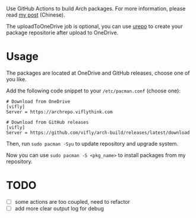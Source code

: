 Use GitHub Actions to build Arch packages.
For more information, please read [my post](https://viflythink.com/Use_GitHubActions_to_build_AUR/) (Chinese).

The uploadToOneDrive job is optional, you can use [urepo](https://github.com/vifly/urepo) to create your package repositorie after upload to OneDrive.

# Usage
The packages are located at OneDrive and GitHub releases, choose one of you like.

Add the following code snippet to your `/etc/pacman.conf` (choose one):

```
# Download from OneDrive
[vifly]
Server = https://archrepo.viflythink.com
```

```
# Download from GitHub releases
[vifly]
Server = https://github.com/vifly/arch-build/releases/latest/download
```

Then, run `sudo pacman -Syu` to update repository and upgrade system.

Now you can use `sudo pacman -S <pkg_name>` to install packages from my repository.

# TODO
- [ ] some actions are too coupled, need to refactor
- [ ] add more clear output log for debug
